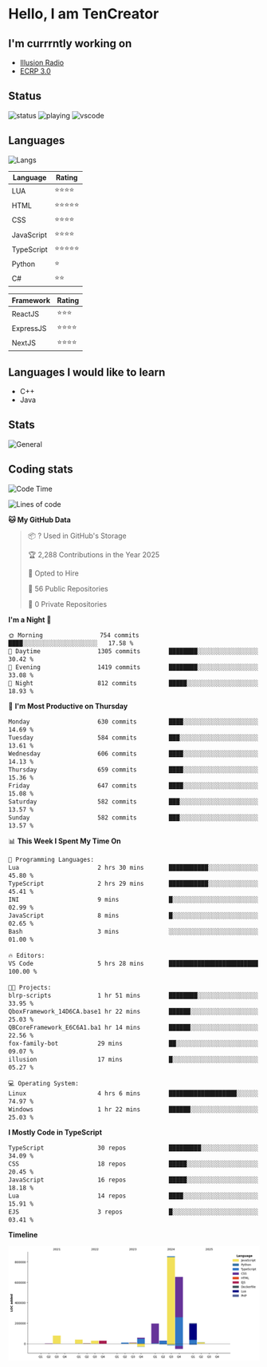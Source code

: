 # Hello, I am TenCreator

## I'm currrntly working on
- [Illusion Radio](https://illusionradio.co.uk/)
- [ECRP 3.0](http://github.com/Emerald-Coast-Roleplay/)

## Status
![status](https://api.statusbadges.me/badge/status/518334475038359555?simple=true&style=for-the-badge)
![playing](https://api.statusbadges.me/badge/playing/518334475038359555?style=for-the-badge)
![vscode](https://api.statusbadges.me/badge/vscode/518334475038359555?style=for-the-badge)

## Languages
![Langs](https://github-readme-stats.vercel.app/api/top-langs/?username=tencreator&layout=compact&theme=radical)


|Language|Rating|
|--------|------|
|LUA|⭐️⭐️⭐️⭐️|
|HTML|⭐️⭐️⭐️⭐️⭐️|
|CSS|⭐️⭐️⭐️⭐️|
|JavaScript|⭐️⭐️⭐️⭐️|
|TypeScript|⭐️⭐️⭐️⭐️⭐️|
|Python|⭐️|
|C#|⭐️⭐️ |

|Framework|Rating|
|--------|------|
|ReactJS|⭐️⭐️⭐|
|ExpressJS|⭐️⭐️⭐️⭐️|
|NextJS|⭐️⭐️⭐⭐️|

## Languages I would like to learn
- C++
- Java

## Stats
![General](https://github-readme-stats.vercel.app/api?username=tencreator&show_icons=true&theme=radical)

## Coding stats

<!--START_SECTION:waka-->
![Code Time](http://img.shields.io/badge/Code%20Time-541%20hrs%2013%20mins-blue)

![Lines of code](https://img.shields.io/badge/From%20Hello%20World%20I%27ve%20Written-2.2%20million%20lines%20of%20code-blue)

**🐱 My GitHub Data** 

> 📦 ? Used in GitHub's Storage 
 > 
> 🏆 2,288 Contributions in the Year 2025
 > 
> 💼 Opted to Hire
 > 
> 📜 56 Public Repositories 
 > 
> 🔑 0 Private Repositories 
 > 
**I'm a Night 🦉** 

```text
🌞 Morning                754 commits         ████░░░░░░░░░░░░░░░░░░░░░   17.58 % 
🌆 Daytime                1305 commits        ████████░░░░░░░░░░░░░░░░░   30.42 % 
🌃 Evening                1419 commits        ████████░░░░░░░░░░░░░░░░░   33.08 % 
🌙 Night                  812 commits         █████░░░░░░░░░░░░░░░░░░░░   18.93 % 
```
📅 **I'm Most Productive on Thursday** 

```text
Monday                   630 commits         ████░░░░░░░░░░░░░░░░░░░░░   14.69 % 
Tuesday                  584 commits         ███░░░░░░░░░░░░░░░░░░░░░░   13.61 % 
Wednesday                606 commits         ████░░░░░░░░░░░░░░░░░░░░░   14.13 % 
Thursday                 659 commits         ████░░░░░░░░░░░░░░░░░░░░░   15.36 % 
Friday                   647 commits         ████░░░░░░░░░░░░░░░░░░░░░   15.08 % 
Saturday                 582 commits         ███░░░░░░░░░░░░░░░░░░░░░░   13.57 % 
Sunday                   582 commits         ███░░░░░░░░░░░░░░░░░░░░░░   13.57 % 
```


📊 **This Week I Spent My Time On** 

```text
💬 Programming Languages: 
Lua                      2 hrs 30 mins       ███████████░░░░░░░░░░░░░░   45.80 % 
TypeScript               2 hrs 29 mins       ███████████░░░░░░░░░░░░░░   45.41 % 
INI                      9 mins              █░░░░░░░░░░░░░░░░░░░░░░░░   02.99 % 
JavaScript               8 mins              █░░░░░░░░░░░░░░░░░░░░░░░░   02.65 % 
Bash                     3 mins              ░░░░░░░░░░░░░░░░░░░░░░░░░   01.00 % 

🔥 Editors: 
VS Code                  5 hrs 28 mins       █████████████████████████   100.00 % 

🐱‍💻 Projects: 
blrp-scripts             1 hr 51 mins        ████████░░░░░░░░░░░░░░░░░   33.95 % 
QboxFramework_14D6CA.base1 hr 22 mins        ██████░░░░░░░░░░░░░░░░░░░   25.03 % 
QBCoreFramework_E6C6A1.ba1 hr 14 mins        ██████░░░░░░░░░░░░░░░░░░░   22.56 % 
fox-family-bot           29 mins             ██░░░░░░░░░░░░░░░░░░░░░░░   09.07 % 
illusion                 17 mins             █░░░░░░░░░░░░░░░░░░░░░░░░   05.27 % 

💻 Operating System: 
Linux                    4 hrs 6 mins        ███████████████████░░░░░░   74.97 % 
Windows                  1 hr 22 mins        ██████░░░░░░░░░░░░░░░░░░░   25.03 % 
```

**I Mostly Code in TypeScript** 

```text
TypeScript               30 repos            █████████░░░░░░░░░░░░░░░░   34.09 % 
CSS                      18 repos            █████░░░░░░░░░░░░░░░░░░░░   20.45 % 
JavaScript               16 repos            █████░░░░░░░░░░░░░░░░░░░░   18.18 % 
Lua                      14 repos            ████░░░░░░░░░░░░░░░░░░░░░   15.91 % 
EJS                      3 repos             █░░░░░░░░░░░░░░░░░░░░░░░░   03.41 % 
```



**Timeline**

![Lines of Code chart](https://raw.githubusercontent.com/tencreator/tencreator/main/assets/bar_graph.png)


<!--END_SECTION:waka-->
